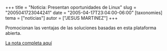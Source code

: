 +++
title = "Noticia: Presentan oportunidades de Linux"
slug = "2005041723044241"
date = "2005-04-17T23:04:00-06:00"
[taxonomies]
tema = ["noticias"]
autor = ["JESUS MARTINEZ"]
+++

Promocionan las ventajas de las soluciones basadas en esta plataforma
abierta.

[La nota completa
aquí](http://www.eluniversal.com.mx/pls/impreso/noticia_suplemento.html?id_articulo=20732&tabla=articulos_h)

